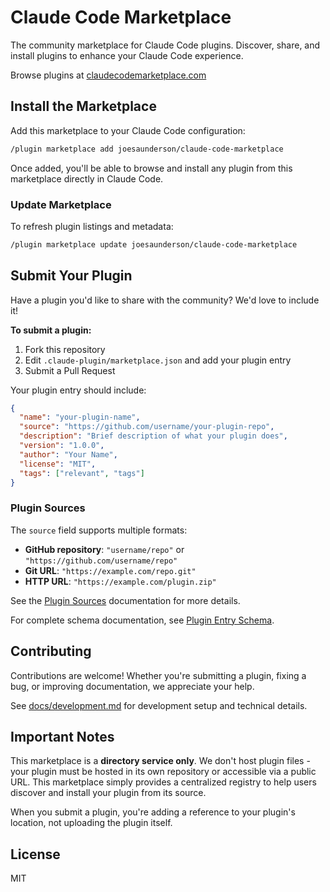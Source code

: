 # Claude Code Marketplace

The community marketplace for Claude Code plugins. Discover, share, and install plugins to enhance your Claude Code experience.

Browse plugins at [claudecodemarketplace.com](https://claudecodemarketplace.com)

## Install the Marketplace

Add this marketplace to your Claude Code configuration:

```bash
/plugin marketplace add joesaunderson/claude-code-marketplace
```

Once added, you'll be able to browse and install any plugin from this marketplace directly in Claude Code.

### Update Marketplace

To refresh plugin listings and metadata:

```bash
/plugin marketplace update joesaunderson/claude-code-marketplace
```

## Submit Your Plugin

Have a plugin you'd like to share with the community? We'd love to include it!

**To submit a plugin:**

1. Fork this repository
2. Edit `.claude-plugin/marketplace.json` and add your plugin entry
3. Submit a Pull Request

Your plugin entry should include:

```json
{
  "name": "your-plugin-name",
  "source": "https://github.com/username/your-plugin-repo",
  "description": "Brief description of what your plugin does",
  "version": "1.0.0",
  "author": "Your Name",
  "license": "MIT",
  "tags": ["relevant", "tags"]
}
```

### Plugin Sources

The `source` field supports multiple formats:

- **GitHub repository**: `"username/repo"` or `"https://github.com/username/repo"`
- **Git URL**: `"https://example.com/repo.git"`
- **HTTP URL**: `"https://example.com/plugin.zip"`

See the [Plugin Sources](https://docs.claude.com/en/docs/claude-code/plugin-marketplaces#plugin-sources) documentation for more details.

For complete schema documentation, see [Plugin Entry Schema](https://docs.claude.com/en/docs/claude-code/plugin-marketplaces#plugin-entries).

## Contributing

Contributions are welcome! Whether you're submitting a plugin, fixing a bug, or improving documentation, we appreciate your help.

See [docs/development.md](docs/development.md) for development setup and technical details.

## Important Notes

This marketplace is a **directory service only**. We don't host plugin files - your plugin must be hosted in its own repository or accessible via a public URL. This marketplace simply provides a centralized registry to help users discover and install your plugin from its source.

When you submit a plugin, you're adding a reference to your plugin's location, not uploading the plugin itself.

## License

MIT
